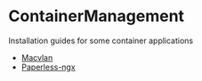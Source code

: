 # ContainerManagement
Installation guides for some container applications

- [Macvlan](Macvlan/README.md)
- [Paperless-ngx](Paperlessngx/README.md)
